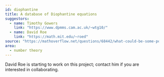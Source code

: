```yaml
---
id: diophantine
title: A database of Diophantine equations
suggestors:
  - name: Timothy Gowers
    link: "https://www.dpmms.cam.ac.uk/~wtg10/"
  - name: David Roe
    link: "https://math.mit.edu/~roed"
source: "https://mathoverflow.net/questions/68442/what-could-be-some-potentially-useful-mathematical-databases"
area:
  - number theory
---
```


David Roe is starting to work on this project; contact him if you are interested in collaborating.